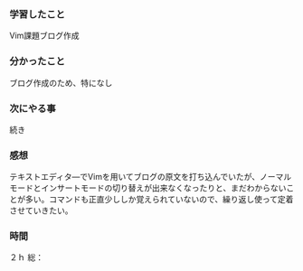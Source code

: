 ### 学習したこと
Vim課題ブログ作成
### 分かったこと
ブログ作成のため、特になし
### 次にやる事
続き
### 感想
テキストエディタ―でVimを用いてブログの原文を打ち込んでいたが、ノーマルモードとインサートモードの切り替えが出来なくなったりと、まだわからないことが多い。コマンドも正直少ししか覚えられていないので、繰り返し使って定着させていきたい。

### 時間
２ｈ
総：
